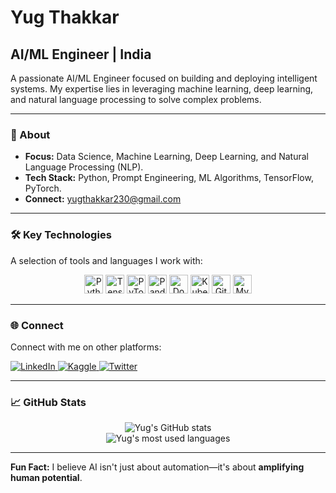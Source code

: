 # Yug Thakkar

## AI/ML Engineer | India

A passionate AI/ML Engineer focused on building and deploying intelligent systems. My expertise lies in leveraging machine learning, deep learning, and natural language processing to solve complex problems.

---

### 🔭 About

- **Focus:** Data Science, Machine Learning, Deep Learning, and Natural Language Processing (NLP).
- **Tech Stack:** Python, Prompt Engineering, ML Algorithms, TensorFlow, PyTorch.
- **Connect:** [yugthakkar230@gmail.com](mailto:yugthakkar230@gmail.com)

---

### 🛠️ Key Technologies

A selection of tools and languages I work with:

<p align="center">
  <img src="https://cdn.jsdelivr.net/gh/devicons/devicon/icons/python/python-original.svg" alt="Python" width="30" height="30"/>
  <img src="https://cdn.jsdelivr.net/gh/devicons/devicon/icons/tensorflow/tensorflow-original.svg" alt="TensorFlow" width="30" height="30"/>
  <img src="https://cdn.jsdelivr.net/gh/devicons/devicon/icons/pytorch/pytorch-original.svg" alt="PyTorch" width="30" height="30"/>
  <img src="https://cdn.jsdelivr.net/gh/devicons/devicon/icons/pandas/pandas-original.svg" alt="Pandas" width="30" height="30"/>
  <img src="https://cdn.jsdelivr.net/gh/devicons/devicon/icons/docker/docker-original-wordmark.svg" alt="Docker" width="30" height="30"/>
  <img src="https://cdn.jsdelivr.net/gh/devicons/devicon/icons/kubernetes/kubernetes-plain.svg" alt="Kubernetes" width="30" height="30"/>
  <img src="https://cdn.jsdelivr.net/gh/devicons/devicon/icons/git/git-original.svg" alt="Git" width="30" height="30"/>
  <img src="https://cdn.jsdelivr.net/gh/devicons/devicon/icons/mysql/mysql-original-wordmark.svg" alt="MySQL" width="30" height="30"/>
</p>

---

### 🌐 Connect

Connect with me on other platforms:

<p align="left">
  <a href="https://linkedin.com/in/yug thakkar" target="_blank">
    <img src="https://img.shields.io/badge/LinkedIn-0077B5?style=flat-square&logo=linkedin&logoColor=white" alt="LinkedIn"/>
  </a>
  <a href="https://kaggle.com/yughthakkar" target="_blank">
    <img src="https://img.shields.io/badge/Kaggle-20BEFF?style=flat-square&logo=kaggle&logoColor=white" alt="Kaggle"/>
  </a>
  <a href="https://twitter.com/yugthakkar094" target="_blank">
    <img src="https://img.shields.io/badge/Twitter-1DA1F2?style=flat-square&logo=twitter&logoColor=white" alt="Twitter"/>
  </a>
</p>

---

### 📈 GitHub Stats

<p align="center">
  <img src="https://github-readme-stats.vercel.app/api?username=yugthakkar&show_icons=true&theme=default&hide_border=true&title_color=0077B5&icon_color=0077B5" alt="Yug's GitHub stats" />
  <br/>
  <img src="https://github-readme-stats.vercel.app/api/top-langs/?username=yugthakkar&layout=compact&theme=default&hide_border=true&title_color=0077B5&icon_color=0077B5" alt="Yug's most used languages" />
</p>

---

**Fun Fact:** I believe AI isn't just about automation—it's about **amplifying human potential**.
